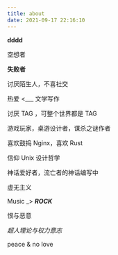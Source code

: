 ```yaml
---
title: about
date: 2021-09-17 22:16:10
---
```


**dddd**

空想者

**失败者**

讨厌陌生人，不喜社交

热爱 <___ 文学写作

讨厌 TAG ，可整个世界都是 TAG

游戏玩家，桌游设计者，谋杀之谜作者

喜欢鼓捣 Nginx，喜欢 Rust

信仰 Unix 设计哲学

神话爱好者，流亡者的神话编写中

虚无主义

Music _> ***ROCK***

恨与恶意

*超人理论与权力意志*

peace & no love
